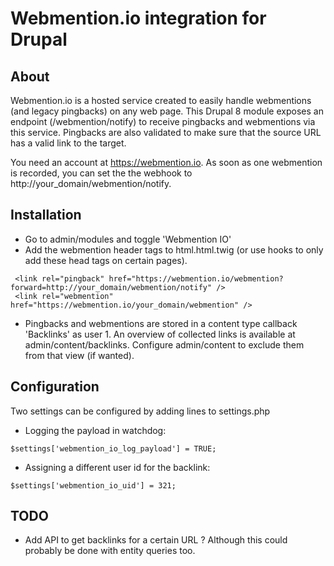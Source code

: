 # Webmention.io integration for Drupal

## About

Webmention.io is a hosted service created to easily handle webmentions (and legacy pingbacks) on any web page. This Drupal 8 module exposes an endpoint (/webmention/notify) to receive pingbacks and webmentions via this service. Pingbacks are also validated to make sure that the source URL has a valid link to the target.

You need an account at https://webmention.io. As soon as one webmention is recorded, you can set the the webhook to http://your_domain/webmention/notify.

## Installation

- Go to admin/modules and toggle 'Webmention IO'
- Add the webmention header tags to html.html.twig (or use hooks to only add these head tags on certain pages).

 ```
  <link rel="pingback" href="https://webmention.io/webmention?forward=http://your_domain/webmention/notify" />
  <link rel="webmention" href="https://webmention.io/your_domain/webmention" />
  ```

- Pingbacks and webmentions are stored in a content type callback 'Backlinks' as user 1.
  An overview of collected links is available at admin/content/backlinks. Configure admin/content to exclude them from
  that view (if wanted).

## Configuration

Two settings can be configured by adding lines to settings.php

  - Logging the payload in watchdog:

  ```
  $settings['webmention_io_log_payload'] = TRUE;
  ```

  - Assigning a different user id for the backlink:

  ```
  $settings['webmention_io_uid'] = 321;
  ```

## TODO

  - Add API to get backlinks for a certain URL ? Although this could probably be done with entity queries too.
